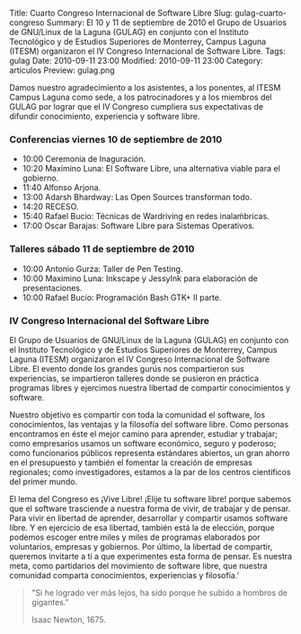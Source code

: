 Title: Cuarto Congreso Internacional de Software Libre
Slug: gulag-cuarto-congreso
Summary: El 10 y 11 de septiembre de 2010 el Grupo de Usuarios de GNU/Linux de la Laguna (GULAG) en conjunto con el Instituto Tecnológico y de Estudios Superiores de Monterrey, Campus Laguna (ITESM) organizaron el IV Congreso Internacional de Software Libre.
Tags: gulag
Date: 2010-09-11 23:00
Modified: 2010-09-11 23:00
Category: articulos
Preview: gulag.png


Damos nuestro agradecimiento a los asistentes, a los ponentes, al ITESM Campus Laguna como sede, a los patrocinadores y a los miembros del GULAG por lograr que el IV Congreso cumpliera sus expectativas de difundir conocimiento, experiencia y software libre.

### Conferencias viernes 10 de septiembre de 2010

- 10:00 Ceremonia de Inaguración.
- 10:20 Maximino Luna: El Software Libre, una alternativa viable para el gobierno.
- 11:40 Alfonso Arjona.
- 13:00 Adarsh Bhardway: Las Open Sources transforman todo.
- 14:20 RECESO.
- 15:40 Rafael Bucio: Técnicas de Wardriving en redes inalaḿbricas.
- 17:00 Oscar Barajas: Software Libre para Sistemas Operativos.

### Talleres sábado 11 de septiembre de 2010

- 10:00 Antonio Gurza: Taller de Pen Testing.
- 10:00 Maximino Luna: Inkscape y JessyInk para elaboración de presentaciones.
- 10:00 Rafael Bucio: Programación Bash GTK+ II parte.

### IV Congreso Internacional del Software Libre

El Grupo de Usuarios de GNU/Linux de la Laguna (GULAG) en conjunto con el Instituto Tecnológico y de Estudios Superiores de Monterrey, Campus Laguna (ITESM) organizaron el IV Congreso Internacional de Software Libre. El evento donde los grandes gurús nos compartieron sus experiencias, se impartieron talleres donde se pusieron en práctica programas libres y ejercimos nuestra libertad de compartir conocimientos y software.

Nuestro objetivo es compartir con toda la comunidad el software, los conocimientos, las ventajas y la filosofía del software libre. Como personas encontramos en éste el mejor camino para aprender, estudiar y trabajar; como empresarios usamos un software económico, seguro y poderoso; como funcionarios públicos representa estándares abiertos, un gran ahorro en el presupuesto y también el fomentar la creación de empresas regionales; como investigadores, estamos a la par de los centros científicos del primer mundo.

El lema del Congreso es ¡Vive Libre! ¡Elije tu software libre! porque sabemos que el software trasciende a nuestra forma de vivir, de trabajar y de pensar. Para vivir en libertad de aprender, desarrollar y compartir usamos software libre. Y en ejercicio de esa libertad, también está la de elección, porque podemos escoger entre miles y miles de programas elaborados por voluntarios, empresas y gobiernos. Por último, la libertad de compartir, queremos invitarte a tí a que experimentes esta forma de pensar. Es nuestra meta, como partidarios del movimiento de software libre, que nuestra comunidad comparta conocimientos, experiencias y filosofía.'

> "Si he logrado ver más lejos, ha sido porque he subido a hombros de gigantes."
>
> Isaac Newton, 1675.
